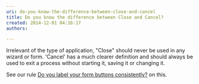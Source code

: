 ```yaml
---
uri: do-you-know-the-difference-between-close-and-cancel
title: Do you know the difference between Close and Cancel?
created: 2014-12-01 04:16:17
authors:

---
```





<span class='intro'> <p>Irrelevant of the type of application, &quot;Close&quot; should never be used in any wizard or form. 'Cancel' has a much clearer definition and should always be used to exit a process without starting it, saving it or changing it. </p><p>See our rule 
   <a href="/do-you-label-your-form-buttons-consistently">Do you label your form buttons consistently?</a> on this.</p> </span>




